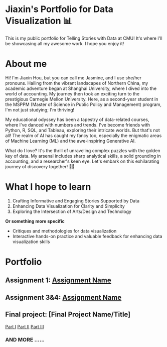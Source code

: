 # Jiaxin's Portfolio for Data Visualization 📊
This is my public portfolio for Telling Stories with Data at CMU! It's where I'll be showcasing all my awesome work. I hope you enjoy it!

# About me
Hi! I'm Jiaxin Hou, but you can call me Jasmine, and I use she/her pronouns. Hailing from the vibrant landscapes of Northern China, my academic adventure began at Shanghai University, where I dived into the world of accounting. My journey then took an exciting turn to the prestigious Carnegie Mellon University. Here, as a second-year student in the MSPPM (Master of Science in Public Policy and Management) program, I'm not just studying; I'm thriving!

My educational odyssey has been a tapestry of data-related courses, where I've danced with numbers and trends. I've become friends with Python, R, SQL, and Tableau, exploring their intricate worlds. But that's not all! The realm of AI has caught my fancy too, especially the enigmatic areas of Machine Learning (ML) and the awe-inspiring Generative AI.

What do I love? It's the thrill of unraveling complex puzzles with the golden key of data. My arsenal includes sharp analytical skills, a solid grounding in accounting, and a researcher's keen eye. Let's embark on this exhilarating journey of discovery together! 🌟🚀

# What I hope to learn
 
1. Crafting Informative and Engaging Stories Supported by Data
2. Enhancing Data Visualization for Clarity and Simplicity
3. Exploring the Intersection of Arts/Design and Technology

**Or something more specific** 
- Critiques and methodologies for data visualization
- Interactive hands-on practice and valuable feedback for enhancing data visualization skills


# Portfolio

## Assignment 1: [Assignment Name](title)


## Assignment 3&4: [Assignment Name](title)


## Final project: [Final Project Name/Title]
[Part I](final-project-part-one)
[Part II](final-project-part-two)
[Part III](final-project-part-three)

### AND MORE ......

